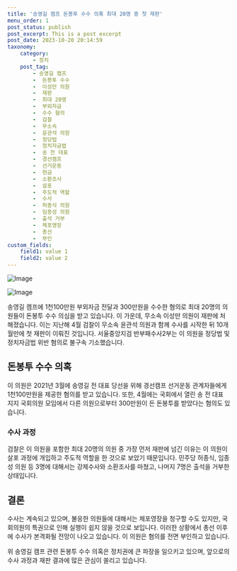 ```yaml
---
title: '송영길 캠프 돈봉투 수수 의혹 최대 20명 중 첫 재판'
menu_order: 1
post_status: publish
post_excerpt: This is a post excerpt
post_date: 2023-10-20 20:14:59
taxonomy:
    category:
        - 정치
    post_tag:
        - 송영길 캠프
        -  돈봉투 수수
        -  이성만 의원
        -  재판
        -  최대 20명
        -  부외자금
        -  수수 혐의
        -  검찰
        -  무소속
        -  윤관석 의원
        -  정당법
        -  정치자금법
        -  송 전 대표
        -  경선캠프
        -  선거운동
        -  현금
        -  소환조사
        -  살포
        -  주도적 역할
        -  수사
        -  허종식 의원
        -  임종성 의원
        -  출석 거부
        -  체포영장
        -  총선
        -  부인
custom_fields:
    field1: value 1
    field2: value 2
---
```


![Image](https://imgnews.pstatic.net/image/087/2024/02/07/0001024897_001_20240207143801210.jpg?type=w647)

![Image](https://imgnews.pstatic.net/image/087/2024/02/07/0001024897_002_20240207143801248.jpg?type=w647)


송영길 캠프에 1천100만원 부외자금 전달과 300만원을 수수한 혐의로 최대 20명의 의원들이 돈봉투 수수 의심을 받고 있습니다. 이 가운데, 무소속 이성만 의원이 재판에 처해졌습니다. 이는 지난해 4월 검찰이 무소속 윤관석 의원과 함께 수사를 시작한 뒤 10개월만에 첫 재판이 이뤄진 것입니다. 서울중앙지검 반부패수사2부는 이 의원을 정당법 및 정치자금법 위반 혐의로 불구속 기소했습니다.

## 돈봉투 수수 의혹
이 의원은 2021년 3월에 송영길 전 대표 당선을 위해 경선캠프 선거운동 관계자들에게 1천100만원을 제공한 혐의를 받고 있습니다. 또한, 4월에는 국회에서 열린 송 전 대표 지지 국회의원 모임에서 다른 의원으로부터 300만원이 든 돈봉투를 받았다는 혐의도 있습니다.

### 수사 과정
검찰은 이 의원을 포함한 최대 20명의 의원 중 가장 먼저 재판에 넘긴 이유는 이 의원이 살포 과정에 개입하고 주도적 역할을 한 것으로 보았기 때문입니다. 민주당 허종식, 임종성 의원 등 3명에 대해서는 강제수사와 소환조사를 마쳤고, 나머지 7명은 출석을 거부한 상태입니다.

## 결론
수사는 계속되고 있으며, 불응한 의원들에 대해서는 체포영장을 청구할 수도 있지만, 국회의원의 특권으로 인해 실행이 쉽지 않을 것으로 보입니다. 이러한 상황에서 총선 이후에 수사가 본격화될 전망이 나오고 있습니다. 이 의원은 혐의를 전면 부인하고 있습니다.

위 송영길 캠프 관련 돈봉투 수수 의혹은 정치권에 큰 파장을 일으키고 있으며, 앞으로의 수사 과정과 재판 결과에 많은 관심이 쏠리고 있습니다.
